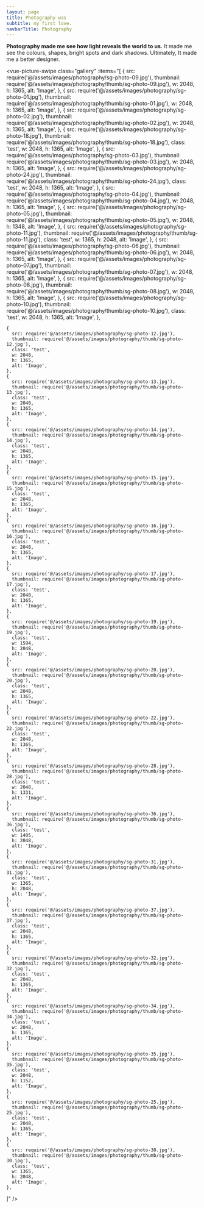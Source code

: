 ```yaml
---
layout: page
title: Photography was
subtitle: my first love.
navbarTitle: Photography
---
```


<!-- All that and the right moment emotion emerges -->
<b>Photography made me see how light reveals the world to us.</b> It made me see the colours, shapes, bright spots and dark shadows. Ultimately, It made me a better designer.

<vue-picture-swipe
  class="gallery"
  :items="[
    {
      src: require('@/assets/images/photography/sg-photo-09.jpg'),
      thumbnail: require('@/assets/images/photography/thumb/sg-photo-09.jpg'),
      w: 2048,
      h: 1365,
      alt: 'Image',
    },
    {
      src: require('@/assets/images/photography/sg-photo-01.jpg'),
      thumbnail: require('@/assets/images/photography/thumb/sg-photo-01.jpg'),
      w: 2048,
      h: 1365,
      alt: 'Image',
    },
    {
      src: require('@/assets/images/photography/sg-photo-02.jpg'),
      thumbnail: require('@/assets/images/photography/thumb/sg-photo-02.jpg'),
      w: 2048,
      h: 1365,
      alt: 'Image',
    },
    {
      src: require('@/assets/images/photography/sg-photo-18.jpg'),
      thumbnail: require('@/assets/images/photography/thumb/sg-photo-18.jpg'),
      class: 'test',
      w: 2048,
      h: 1365,
      alt: 'Image',
    },
    {
      src: require('@/assets/images/photography/sg-photo-03.jpg'),
      thumbnail: require('@/assets/images/photography/thumb/sg-photo-03.jpg'),
      w: 2048,
      h: 1365,
      alt: 'Image',
    },
    {
      src: require('@/assets/images/photography/sg-photo-24.jpg'),
      thumbnail: require('@/assets/images/photography/thumb/sg-photo-24.jpg'),
      class: 'test',
      w: 2048,
      h: 1365,
      alt: 'Image',
    },
    {
      src: require('@/assets/images/photography/sg-photo-04.jpg'),
      thumbnail: require('@/assets/images/photography/thumb/sg-photo-04.jpg'),
      w: 2048,
      h: 1365,
      alt: 'Image',
    },
    {
      src: require('@/assets/images/photography/sg-photo-05.jpg'),
      thumbnail: require('@/assets/images/photography/thumb/sg-photo-05.jpg'),
      w: 2048,
      h: 1348,
      alt: 'Image',
    },
    {
      src: require('@/assets/images/photography/sg-photo-11.jpg'),
      thumbnail: require('@/assets/images/photography/thumb/sg-photo-11.jpg'),
      class: 'test',
      w: 1365,
      h: 2048,
      alt: 'Image',
    },
    {
      src: require('@/assets/images/photography/sg-photo-06.jpg'),
      thumbnail: require('@/assets/images/photography/thumb/sg-photo-06.jpg'),
      w: 2048,
      h: 1365,
      alt: 'Image',
    },
    {
      src: require('@/assets/images/photography/sg-photo-07.jpg'),
      thumbnail: require('@/assets/images/photography/thumb/sg-photo-07.jpg'),
      w: 2048,
      h: 1365,
      alt: 'Image',
    },
    {
      src: require('@/assets/images/photography/sg-photo-08.jpg'),
      thumbnail: require('@/assets/images/photography/thumb/sg-photo-08.jpg'),
      w: 2048,
      h: 1365,
      alt: 'Image',
    },
    {
      src: require('@/assets/images/photography/sg-photo-10.jpg'),
      thumbnail: require('@/assets/images/photography/thumb/sg-photo-10.jpg'),
      class: 'test',
      w: 2048,
      h: 1365,
      alt: 'Image',
    },

    {
      src: require('@/assets/images/photography/sg-photo-12.jpg'),
      thumbnail: require('@/assets/images/photography/thumb/sg-photo-12.jpg'),
      class: 'test',
      w: 2048,
      h: 1365,
      alt: 'Image',
    },
    {
      src: require('@/assets/images/photography/sg-photo-13.jpg'),
      thumbnail: require('@/assets/images/photography/thumb/sg-photo-13.jpg'),
      class: 'test',
      w: 2048,
      h: 1365,
      alt: 'Image',
    },
    {
      src: require('@/assets/images/photography/sg-photo-14.jpg'),
      thumbnail: require('@/assets/images/photography/thumb/sg-photo-14.jpg'),
      class: 'test',
      w: 2048,
      h: 1365,
      alt: 'Image',
    },
    {
      src: require('@/assets/images/photography/sg-photo-15.jpg'),
      thumbnail: require('@/assets/images/photography/thumb/sg-photo-15.jpg'),
      class: 'test',
      w: 2048,
      h: 1365,
      alt: 'Image',
    },
    {
      src: require('@/assets/images/photography/sg-photo-16.jpg'),
      thumbnail: require('@/assets/images/photography/thumb/sg-photo-16.jpg'),
      class: 'test',
      w: 2048,
      h: 1365,
      alt: 'Image',
    },
    {
      src: require('@/assets/images/photography/sg-photo-17.jpg'),
      thumbnail: require('@/assets/images/photography/thumb/sg-photo-17.jpg'),
      class: 'test',
      w: 2048,
      h: 1365,
      alt: 'Image',
    },
    {
      src: require('@/assets/images/photography/sg-photo-19.jpg'),
      thumbnail: require('@/assets/images/photography/thumb/sg-photo-19.jpg'),
      class: 'test',
      w: 1594,
      h: 2048,
      alt: 'Image',
    },
    {
      src: require('@/assets/images/photography/sg-photo-20.jpg'),
      thumbnail: require('@/assets/images/photography/thumb/sg-photo-20.jpg'),
      class: 'test',
      w: 2048,
      h: 1365,
      alt: 'Image',
    },
    {
      src: require('@/assets/images/photography/sg-photo-22.jpg'),
      thumbnail: require('@/assets/images/photography/thumb/sg-photo-22.jpg'),
      class: 'test',
      w: 2048,
      h: 1365,
      alt: 'Image',
    },
    {
      src: require('@/assets/images/photography/sg-photo-28.jpg'),
      thumbnail: require('@/assets/images/photography/thumb/sg-photo-28.jpg'),
      class: 'test',
      w: 2048,
      h: 1331,
      alt: 'Image',
    },
    {
      src: require('@/assets/images/photography/sg-photo-36.jpg'),
      thumbnail: require('@/assets/images/photography/thumb/sg-photo-36.jpg'),
      class: 'test',
      w: 1405,
      h: 2048,
      alt: 'Image',
    },
    {
      src: require('@/assets/images/photography/sg-photo-31.jpg'),
      thumbnail: require('@/assets/images/photography/thumb/sg-photo-31.jpg'),
      class: 'test',
      w: 1365,
      h: 2048,
      alt: 'Image',
    },
    {
      src: require('@/assets/images/photography/sg-photo-37.jpg'),
      thumbnail: require('@/assets/images/photography/thumb/sg-photo-37.jpg'),
      class: 'test',
      w: 2048,
      h: 1365,
      alt: 'Image',
    },
    {
      src: require('@/assets/images/photography/sg-photo-32.jpg'),
      thumbnail: require('@/assets/images/photography/thumb/sg-photo-32.jpg'),
      class: 'test',
      w: 2048,
      h: 1365,
      alt: 'Image',
    },
    {
      src: require('@/assets/images/photography/sg-photo-34.jpg'),
      thumbnail: require('@/assets/images/photography/thumb/sg-photo-34.jpg'),
      class: 'test',
      w: 2048,
      h: 1365,
      alt: 'Image',
    },
    {
      src: require('@/assets/images/photography/sg-photo-35.jpg'),
      thumbnail: require('@/assets/images/photography/thumb/sg-photo-35.jpg'),
      class: 'test',
      w: 2048,
      h: 1152,
      alt: 'Image',
    },
    {
      src: require('@/assets/images/photography/sg-photo-25.jpg'),
      thumbnail: require('@/assets/images/photography/thumb/sg-photo-25.jpg'),
      class: 'test',
      w: 2048,
      h: 1365,
      alt: 'Image',
    },
    {
      src: require('@/assets/images/photography/sg-photo-30.jpg'),
      thumbnail: require('@/assets/images/photography/thumb/sg-photo-30.jpg'),
      class: 'test',
      w: 1365,
      h: 2048,
      alt: 'Image',
    },
  ]" />

<!-- ### How it all started
It all started with the [Wild Kingdom](#). I fall in love with photography, watching an old man go around Africa, play with lions, . I was maybe 4-5 years old, but I can remember it clearly. Mine mind was like a disco ball.

It was the Wild Kingdom. I used to dream about going there and look at them, explore them, take pictures of them, and film them. 
 -->

<script>
import simg from '@/theme/components/simg.vue'
export default {
  components: {
    simg
  }
}
</script>
<style lang="stylus">
.photography
  --page-header-bgc: #111;
  --page-header-border-color: #222;
  --content-bgc #111

  p b
    font-weight: 700
  *
    -webkit-font-smoothing: antialiased;
    -moz-osx-font-smoothing: grayscale;
  &__nav
    color #fafafa
    a:hover
      color #111
  &__footer
    background-color: #111;
    border-top-color: transparent;
    *
      color #eee
    .gray p
      color #555
      a
        color #888
        &:before
          background-color: #555;
        &:hover
          color #fff
  .page-title
    color #eee
  .content
    /*background-color: #111*/
    h2,h3,p
      color #fafafa
  .gallery
    margin-top: 3rem;
    /*background-color: #afa;*/
    grid-column 1/ -1 !important
    padding-left: 5px;
    padding-right: 5px;
    .my-gallery
      display: grid;
      grid-gap 5px
      grid-template-columns repeat(auto-fit, minmax(260px, 1fr))
      grid-auto-rows 216px
      grid-auto-flow dense
      figure
        margin: 0;
        padding: 0;
        /*overflow: hidden;*/
        display: flex;
        justify-content: center;
        align-items: center;
        /* Vertical */
        &:nth-of-type(9),
        &:nth-of-type(20)
        &:nth-of-type(24)
        &:nth-of-type(25)
          grid-row: span 2;

        /* Big */
        &:nth-of-type(1),
        &:nth-of-type(4),
        &:nth-of-type(18)
          grid-row: span 2;
          grid-column: span 2;
        a
          display: flex;
          height: 100%;
          width: 100%;
          &:before
            display: none;

          img
            max-width: initial;
            width: 100%;
            height: 100%;
            object-fit: cover;

</style> 
